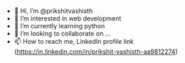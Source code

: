 - 👋 Hi, I’m @prikshitvashisth 
- 👀 I’m interested in web development   
- 🌱 I’m currently learning python  
- 💞️ I’m looking to collaborate on ...
- 📫 How to reach me, LinkedIn profile link (https://in.linkedin.com/in/prikshit-vashisth-aa9812274) 


<!---
prikshitvashisth/prikshitvashisth is a ✨ special ✨ repository because its `README.md` (this file) appears on your GitHub profile.
You can click the Preview link to take a look at your changes.
--->
